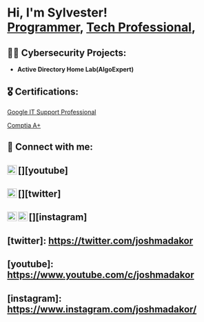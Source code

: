 <h1>Hi, I'm Sylvester! <br/><a href="https://github.com/joshmadakor1">Programmer</a>, <a href="https://www.linkedin.com/in/sylvesterhayes">Tech Professional</a>,

<h2>👨‍💻 Cybersecurity Projects:</h2>

- <b>Active Directory Home Lab(AlgoExpert)</b>

<h2>🎖️ Certifications:</h2>

<a href="https://coursera.org/verify/professional-cert/J55NRBR63VH2"> Google IT Support Professional </a>

<a href="https://www.credly.com/badges/fa804184-9900-4d45-99b0-685aede9a5f7/public_url"> Comptia A+ </a>
 
<h2> 🤳 Connect with me:</h2>

## [<img align="left" alt="JoshMadakor | YouTube" width="22px" src="https://cdn.jsdelivr.net/npm/simple-icons@v3/icons/youtube.svg" />][youtube]
## [<img align="left" alt="JoshMadakor | Twitter" width="22px" src="https://cdn.jsdelivr.net/npm/simple-icons@v3/icons/twitter.svg" />][twitter]
## [<img align="left" alt="JoshMadakor | LinkedIn" width="22px" src="https://cdn.jsdelivr.net/npm/simple-icons@v3/icons/linkedin.svg" />][linkedin] 
## [<img align="left" alt="JoshMadakor | Instagram" width="22px" src="https://cdn.jsdelivr.net/npm/simple-icons@v3/icons/instagram.svg" />][instagram]

## [twitter]: https://twitter.com/joshmadakor
## [youtube]: https://www.youtube.com/c/joshmadakor
## [instagram]: https://www.instagram.com/joshmadakor/
[linkedin]: https://linkedin.com/in/sylvesterhayes

<!--
**joshmadakor1/joshmadakor1** is a ✨ _special_ ✨ repository because its `README.md` (this file) appears on your GitHub profile.

Here are some ideas to get you started:

- 🔭 I’m currently working on ...
- 🌱 I’m currently learning ...
- 👯 I’m looking to collaborate on ...
- 🤔 I’m looking for help with ...
- 💬 Ask me about ...
- 📫 How to reach me: ...
- 😄 Pronouns: ...
- ⚡ Fun fact: ...
-->
 
